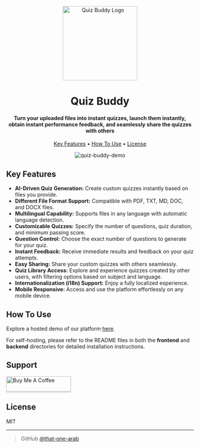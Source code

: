 
<div align="center">
  <img alt="Quiz Buddy Logo" src="https://i.imgur.com/vRnS56L.png" width=200>
</div>
  

<h1 align="center">
  Quiz Buddy
</h1>

<h4 align="center">Turn your uploaded files into instant quizzes, launch them instantly, obtain instant performance feedback, and seamlessly share the quizzes with others</h4>

<p align="center">
  <a href="#key-features">Key Features</a> •
  <a href="#how-to-use">How To Use</a> •
  <a href="#license">License</a>
</p>

<div align="center">

![quiz-buddy-demo](https://github.com/user-attachments/assets/f1e0d4c0-96f8-4d9d-bab3-f2647b0d8f3f)


</div>

## Key Features

- **AI-Driven Quiz Generation:** Create custom quizzes instantly based on files you provide.
- **Different File Format Support:** Compatible with PDF, TXT, MD, DOC, and DOCX files.
- **Multilingual Capability:** Supports files in any language with automatic language detection.
- **Customizable Quizzes:** Specify the number of questions, quiz duration, and minimum passing score.
- **Question Control:** Choose the exact number of questions to generate for your quiz.
- **Instant Feedback:** Receive immediate results and feedback on your quiz attempts.
- **Easy Sharing:** Share your custom quizzes with others seamlessly.
- **Quiz Library Access:** Explore and experience quizzes created by other users, with filtering options based on subject and language.
- **Internationalization (i18n) Support:** Enjoy a fully localized experience.
- **Mobile Responsive:** Access and use the platform effortlessly on any mobile device.

## How To Use

Explore a hosted demo of our platform [here](https://www.quiz-buddy.xyz).

For self-hosting, please refer to the README files in both the **frontend** and **backend** directories for detailed installation instructions.

## Support

<a href="https://www.buymeacoffee.com/thatonearab" target="_blank"><img src="https://www.buymeacoffee.com/assets/img/custom_images/purple_img.png" alt="Buy Me A Coffee" style="height: 41px !important;width: 174px !important;box-shadow: 0px 3px 2px 0px rgba(190, 190, 190, 0.5) !important;-webkit-box-shadow: 0px 3px 2px 0px rgba(190, 190, 190, 0.5) !important;" ></a>

## License

MIT

---

> GitHub [@that-one-arab](https://github.com/that-one-arab)
